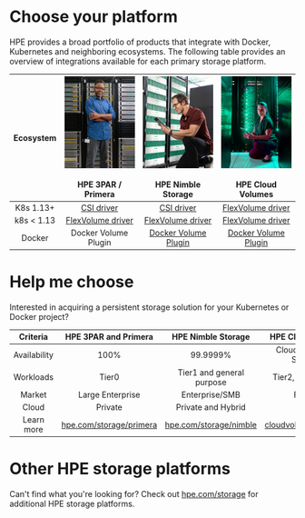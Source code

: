 # Choose your platform

HPE provides a broad portfolio of products that integrate with Docker, Kubernetes and neighboring ecosystems. The following table provides an overview of integrations available for each primary storage platform.

| Ecosystem | ![](img/3par.jpg) <br /><br /> HPE 3PAR / Primera | ![](img/nimble.jpg)<br /><br /> HPE Nimble Storage | ![](img/cloud2.jpg) <br /><br /> HPE Cloud Volumes |
| :---: | :---: | :---: | :---: |
| K8s 1.13+ | [CSI driver](../csi_driver/index.md) | [CSI driver](../csi_driver/index.md) | [FlexVolume driver](../flexvolume_driver/container_provider/index.md) |
| k8s < 1.13 | [FlexVolume driver](../flexvolume_driver/hpe_3par_primera_installer/index.md) | [FlexVolume driver](../flexvolume_driver/container_provider/index.md) | [FlexVolume driver](../flexvolume_driver/container_provider/index.md) |
| Docker | Docker Volume Plugin | [Docker Volume Plugin](../docker_volume_plugins/hpe_nimble_storage/index.md) | [Docker Volume Plugin](../docker_volume_plugins/hpe_cloud_volumes/index.md) |

# Help me choose

Interested in acquiring a persistent storage solution for your Kubernetes or Docker project?

| Criteria | HPE 3PAR and Primera | HPE Nimble Storage | HPE Cloud Volumes |
| :---: | :---: | :---: | :---: |
| Availability | 100% | 99.9999% | Cloud dependent SLA/SLO | 
| Workloads | Tier0 | Tier1 and general purpose | Tier2, backups, DR | 
| Market | Large Enterprise | Enterprise/SMB | Flexible |
| Cloud  | Private | Private and Hybrid | Public |
| Learn more | [hpe.com/storage/primera](http://hpe.com/storage/primera) | [hpe.com/storage/nimble](http://hpe.com/storage/nimble) | [cloudvolumes.hpe.com](https://cloudvolumes.hpe.com) |

# Other HPE storage platforms

Can't find what you're looking for? Check out [hpe.com/storage](http://hpe.com/storage) for additional HPE storage platforms.
